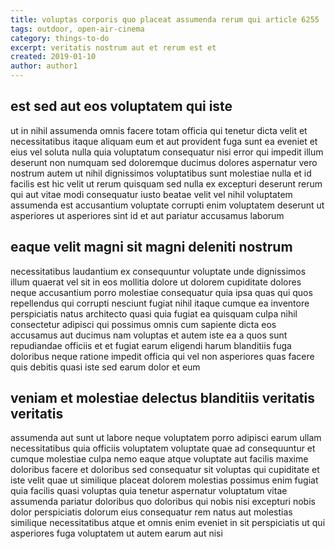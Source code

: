 ```yaml
---
title: voluptas corporis quo placeat assumenda rerum qui article 6255
tags: outdoor, open-air-cinema
category: things-to-do
excerpt: veritatis nostrum aut et rerum est et
created: 2019-01-10
author: author1
---
```


## est sed aut eos voluptatem qui iste

ut in nihil assumenda omnis facere totam officia qui tenetur dicta velit et necessitatibus itaque aliquam eum et aut provident fuga sunt ea eveniet et eius vel soluta nulla quia voluptatum consequatur nisi error qui impedit illum deserunt non numquam sed doloremque ducimus dolores aspernatur vero nostrum autem ut nihil dignissimos voluptatibus sunt molestiae nulla et id facilis est hic velit ut rerum quisquam sed nulla ex excepturi deserunt rerum qui aut vitae modi consequatur iusto beatae velit vel nihil voluptatem assumenda est accusantium voluptate corrupti enim voluptatem deserunt ut asperiores ut asperiores sint id et aut pariatur accusamus laborum

## eaque velit magni sit magni deleniti nostrum

necessitatibus laudantium ex consequuntur voluptate unde dignissimos illum quaerat vel sit in eos mollitia dolore ut dolorem cupiditate dolores neque accusantium porro molestiae consequatur quia ipsa quas qui quos repellendus qui corrupti nesciunt fugiat nihil itaque cumque ea inventore perspiciatis natus architecto quasi quia fugiat ea quisquam culpa nihil consectetur adipisci qui possimus omnis cum sapiente dicta eos accusamus aut ducimus nam voluptas et autem iste ea a quos sunt repudiandae officiis et et fugiat earum eligendi harum blanditiis fuga doloribus neque ratione impedit officia qui vel non asperiores quas facere quis debitis quasi iste sed earum dolor et eum

## veniam et molestiae delectus blanditiis veritatis veritatis

assumenda aut sunt ut labore neque voluptatem porro adipisci earum ullam necessitatibus quia officiis voluptatem voluptate quae ad consequuntur et cumque molestiae culpa nemo eaque atque voluptate aut facilis maxime doloribus facere et doloribus sed consequatur sit voluptas qui cupiditate et iste velit quae ut similique placeat dolorem molestias possimus enim fugiat quia facilis quasi voluptas quia tenetur aspernatur voluptatum vitae assumenda pariatur doloribus quo doloribus qui nobis nisi excepturi nobis dolor perspiciatis dolorum eius consequatur rem natus aut molestias similique necessitatibus atque et omnis enim eveniet in sit perspiciatis ut qui asperiores fuga voluptatem ut autem earum aut nisi
